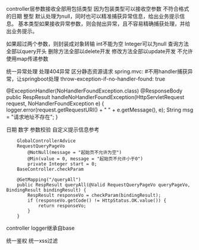 controller层参数接收全部用包括类型 
因为包装类型可以接收空参数 不符合格式的日期 整型 默认处理为null，同时也可以精准捕获异常信息，给出业务提示信息。
基本类型如果接收异常参数，则会抛出异常，且不容易精确捕获处理，并给出业务提示。


如果超过两个参数，则封装成对象转输 int不能为空 Integer可以为null
查询方法全部以query开头
删除方法全部以delete开发
修改方法全部以update开发
不允许使用map传递参数


统一异常处理
处理404异常 区分静态资源请求
  spring.mvc:
    #不用handler捕获异常，让springboot处理
    throw-exception-if-no-handler-found: true
    
   @ExceptionHandler(NoHandlerFoundException.class)
    @ResponseBody
    public RespResult handleNoHandlerFoundException(HttpServletRequest request,  NoHandlerFoundException e) {
        logger.error(request.getRequestURI() + " " + e.getMessage(), e);
        String msg = "请求地址不存在";
    }
    
日期 数字 参数校验 自定义提示信息参考    
```
    GlobalControllerAdvice
    RequestQueryPageVo
        @NotNull(message = "起始页不允许为空")
        @Min(value = 0, message = "起始页不允许小于0")
        private Integer start = 0;
    BaseController.checkParam
    
    @GetMapping("/queryAll")
    public RespResult queryAll(@Valid RequestQueryPageVo queryPageVo, BindingResult bindingResult) {
        RespResult responseVo = checkParam(bindingResult);
        if (responseVo.getCode() != HttpStatus.OK.value()) {
            return responseVo;
        }
    }
```
controller logger继承自base

统一鉴权
统一xss过滤

